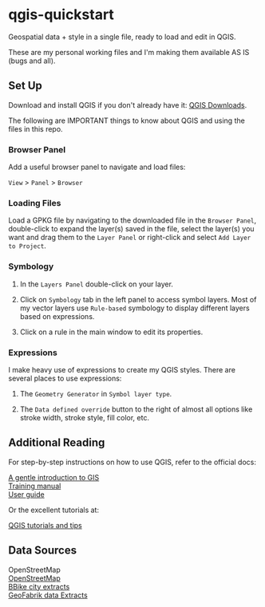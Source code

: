 # qgis-quickstart

Geospatial data + style in a single file, ready to load and edit in QGIS.

These are my personal working files and I'm making them available AS IS (bugs and all).

## Set Up

Download and install QGIS if you don't already have it: [QGIS Downloads](https://qgis.org/download/).

The following are IMPORTANT things to know about QGIS and using the files in this repo.

### Browser Panel

Add a useful browser panel to navigate and load files:

`View` > `Panel` > `Browser`

### Loading Files

Load a GPKG file by navigating to the downloaded file in the `Browser Panel`, double-click to expand the layer(s) saved in the file, select the layer(s) you want and drag them to the `Layer Panel` or right-click and select `Add Layer to Project`.

### Symbology

1. In the `Layers Panel` double-click on your layer.

2. Click on `Symbology` tab in the left panel to access symbol layers. Most of my vector layers use `Rule-based` symbology to display different layers based on expressions.

3. Click on a rule in the main window to edit its properties.

### Expressions

I make heavy use of expressions to create my QGIS styles. There are several places to use expressions:

1. The `Geometry Generator` in `Symbol layer type`.

2. The `Data defined override` button to the right of almost all options like stroke width, stroke style, fill color, etc.

## Additional Reading

For step-by-step instructions on how to use QGIS, refer to the official docs:  

[A gentle introduction to GIS](https://docs.qgis.org/3.34/en/docs/gentle_gis_introduction/)  
[Training manual](https://docs.qgis.org/3.34/en/docs/training_manual/)  
[User guide](https://docs.qgis.org/3.34/en/docs/user_manual/)  

Or the excellent tutorials at:  

[QGIS tutorials and tips](https://www.qgistutorials.com/en/)  

## Data Sources

OpenStreetMap  
[OpenStreetMap](https://www.openstreetmap.org/#map=2/71.3/-96.8.)  
[BBike city extracts](https://download.bbbike.org/osm/bbbike/)  
[GeoFabrik data Extracts](https://download.geofabrik.de/)  
